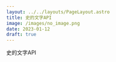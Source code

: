 ```yaml
---
layout: ../../layouts/PageLayout.astro
title: 史的文字API
image: /images/no_image.png
date: 2023-01-12
draft: true
---
```

史的文字API
